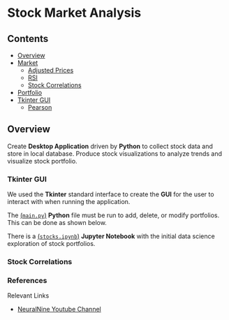 # Stock Market Analysis

## Contents
* [Overview](#Overview)
* [Market](#Market)
    * [Adjusted Prices](#Adjusted-Prices)
    * [RSI](#RSI)
    * [Stock Correlations](#Stock-Correlations)
* [Portfolio](#Portfolio)
* [Tkinter GUI](#Tkinter-GUI)
    * [Pearson](#Pearson)

## Overview

Create <b>Desktop Application</b> driven by <b>Python</b> to collect stock data and store in local database. Produce stock visualizations to analyze trends and visualize stock portfolio. </br>

### Tkinter GUI

We used the <b>Tkinter</b> standard interface to create the <b>GUI</b> for the user to interact with when running the application.

The [(`main.py`)](main.py) <b>Python</b> file must be run to add, delete, or modify portfolios. This can be done as shown below.

There is a [(`stocks.ipynb`)](stocks.ipynb) <b>Jupyter Notebook</b> with the initial data science exploration of stock portfolios.

### Stock Correlations

### References

Relevant Links
* [NeuralNine Youtube Channel](https://www.youtube.com/playlist?list=PL7yh-TELLS1HJzPsb6Xjdse2zbyQ-ocDH)